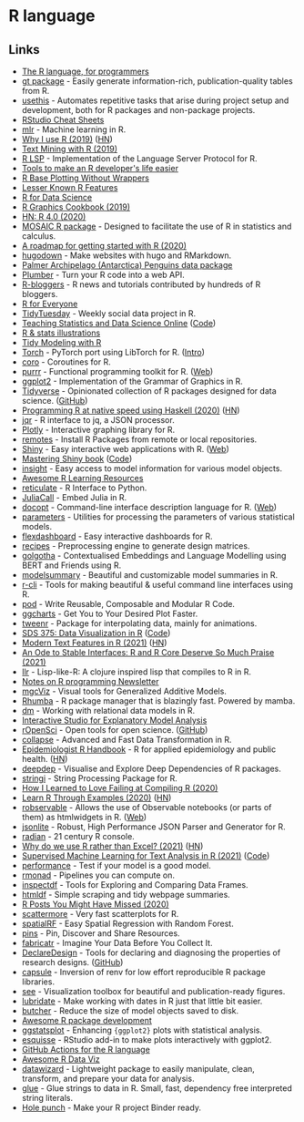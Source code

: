 # R language

## Links

- [The R language, for programmers](https://www.johndcook.com/blog/r_language_for_programmers/)
- [gt package](https://github.com/rstudio/gt) - Easily generate information-rich, publication-quality tables from R.
- [usethis](https://github.com/r-lib/usethis) - Automates repetitive tasks that arise during project setup and development, both for R packages and non-package projects.
- [RStudio Cheat Sheets](https://github.com/rstudio/cheatsheets)
- [mlr](https://github.com/mlr-org/mlr) - Machine learning in R.
- [Why I use R (2019)](https://blog.shotwell.ca/posts/why_i_use_r/) ([HN](https://news.ycombinator.com/item?id=21965248))
- [Text Mining with R (2019)](https://www.tidytextmining.com/)
- [R LSP](https://github.com/REditorSupport/languageserver) - Implementation of the Language Server Protocol for R.
- [Tools to make an R developer's life easier](https://github.com/r-lib/devtools)
- [R Base Plotting Without Wrappers](http://karolis.koncevicius.lt/posts/r_base_plotting_without_wrappers/)
- [Lesser Known R Features](http://karolis.koncevicius.lt/posts/lesser_known_r_features/)
- [R for Data Science](https://r4ds.had.co.nz/)
- [R Graphics Cookbook (2019)](https://r-graphics.org/)
- [HN: R 4.0 (2020)](https://news.ycombinator.com/item?id=22966332)
- [MOSAIC R package](https://github.com/ProjectMOSAIC/mosaic) - Designed to facilitate the use of R in statistics and calculus.
- [A roadmap for getting started with R (2020)](https://oscarbaruffa.com/a-roadmap-for-getting-started-with-r/)
- [hugodown](https://github.com/r-lib/hugodown) - Make websites with hugo and RMarkdown.
- [Palmer Archipelago (Antarctica) Penguins data package](https://github.com/allisonhorst/penguins)
- [Plumber](https://github.com/rstudio/plumber) - Turn your R code into a web API.
- [R-bloggers](https://www.r-bloggers.com/) - R news and tutorials contributed by hundreds of R bloggers.
- [R for Everyone](https://www.jaredlander.com/r-for-everyone/)
- [TidyTuesday](https://github.com/rfordatascience/tidytuesday) - Weekly social data project in R.
- [Teaching Statistics and Data Science Online](https://mine-cetinkaya-rundel.github.io/teach-r-online/) ([Code](https://github.com/mine-cetinkaya-rundel/teach-r-online))
- [R & stats illustrations](https://github.com/allisonhorst/stats-illustrations)
- [Tidy Modeling with R](https://www.tmwr.org/)
- [Torch](https://github.com/mlverse/torch) - PyTorch port using LibTorch for R. ([Intro](https://blogs.rstudio.com/ai/posts/2020-09-29-introducing-torch-for-r/))
- [coro](https://github.com/r-lib/coro) - Coroutines for R.
- [purrr](https://github.com/tidyverse/purrr) - Functional programming toolkit for R. ([Web](https://purrr.tidyverse.org/))
- [ggplot2](https://github.com/tidyverse/ggplot2) - Implementation of the Grammar of Graphics in R.
- [Tidyverse](https://www.tidyverse.org/) - Opinionated collection of R packages designed for data science. ([GitHub](https://github.com/tidyverse))
- [Programming R at native speed using Haskell (2020)](https://www.tweag.io/blog/2015-09-08-programming-r-at-native-speed-in-haskell/) ([HN](https://news.ycombinator.com/item?id=24981356))
- [jqr](https://github.com/ropensci/jqr) - R interface to jq, a JSON processor.
- [Plotly](https://github.com/ropensci/plotly) - Interactive graphing library for R.
- [remotes](https://github.com/r-lib/remotes) - Install R Packages from remote or local repositories.
- [Shiny](https://github.com/rstudio/shiny) - Easy interactive web applications with R. ([Web](https://shiny.rstudio.com/))
- [Mastering Shiny book](https://mastering-shiny.org/) ([Code](https://github.com/hadley/mastering-shiny))
- [insight](https://github.com/easystats/insight) - Easy access to model information for various model objects.
- [Awesome R Learning Resources](https://github.com/iamericfletcher/awesome-r-learning-resources)
- [reticulate](https://github.com/rstudio/reticulate) - R Interface to Python.
- [JuliaCall](https://github.com/Non-Contradiction/JuliaCall) - Embed Julia in R.
- [docopt](https://github.com/docopt/docopt.R) - Command-line interface description language for R. ([Web](http://docopt.org/))
- [parameters](https://github.com/easystats/parameters) - Utilities for processing the parameters of various statistical models.
- [flexdashboard](https://github.com/rstudio/flexdashboard) - Easy interactive dashboards for R.
- [recipes](https://github.com/tidymodels/recipes) - Preprocessing engine to generate design matrices.
- [golgotha](https://github.com/bnosac/golgotha) - Contextualised Embeddings and Language Modelling using BERT and Friends using R.
- [modelsummary](https://github.com/vincentarelbundock/modelsummary) - Beautiful and customizable model summaries in R.
- [r-cli](https://github.com/r-lib/cli) - Tools for making beautiful & useful command line interfaces using R.
- [pod](https://github.com/klmr/pod) - Write Reusable, Composable and Modular R Code.
- [ggcharts](https://github.com/thomas-neitmann/ggcharts) - Get You to Your Desired Plot Faster.
- [tweenr](https://github.com/thomasp85/tweenr) - Package for interpolating data, mainly for animations.
- [SDS 375: Data Visualization in R](https://wilkelab.org/SDS375/syllabus.html) ([Code](https://github.com/wilkelab/SDS375))
- [Modern Text Features in R (2021)](https://www.tidyverse.org/blog/2021/02/modern-text-features/) ([HN](https://news.ycombinator.com/item?id=26357955))
- [An Ode to Stable Interfaces: R and R Core Deserve So Much Praise (2021)](https://dirk.eddelbuettel.com/blog/2021/03/20/)
- [llr](https://github.com/dirkschumacher/llr) - Lisp-like-R: A clojure inspired lisp that compiles to R in R.
- [Notes on R programming Newsletter](https://buttondown.email/rcode)
- [mgcViz](https://github.com/mfasiolo/mgcViz) - Visual tools for Generalized Additive Models.
- [Rhumba](https://github.com/mamba-org/rhumba) - R package manager that is blazingly fast. Powered by mamba.
- [dm](https://github.com/krlmlr/dm) - Working with relational data models in R.
- [Interactive Studio for Explanatory Model Analysis](https://github.com/ModelOriented/modelStudio)
- [rOpenSci](https://ropensci.org/) - Open tools for open science. ([GitHub](https://github.com/ropensci))
- [collapse](https://github.com/SebKrantz/collapse) - Advanced and Fast Data Transformation in R.
- [Epidemiologist R Handbook](https://epirhandbook.com/) - R for applied epidemiology and public health. ([HN](https://news.ycombinator.com/item?id=27106489))
- [deepdep](https://github.com/DominikRafacz/deepdep) - Visualise and Explore Deep Dependencies of R packages.
- [stringi](https://github.com/gagolews/stringi) - String Processing Package for R.
- [How I Learned to Love Failing at Compiling R (2020)](https://www.youtube.com/watch?v=VdD0nHbcyk4)
- [Learn R Through Examples (2020)](https://gexijin.github.io/learnR/index.html) ([HN](https://news.ycombinator.com/item?id=27404103))
- [robservable](https://github.com/juba/robservable) - Allows the use of Observable notebooks (or parts of them) as htmlwidgets in R. ([Web](https://juba.github.io/robservable/))
- [jsonlite](https://github.com/jeroen/jsonlite) - Robust, High Performance JSON Parser and Generator for R.
- [radian](https://github.com/randy3k/radian) - 21 century R console.
- [Why do we use R rather than Excel? (2021)](https://shkspr.mobi/blog/2021/07/why-do-we-use-r-rather-than-excel/) ([HN](https://news.ycombinator.com/item?id=27800291))
- [Supervised Machine Learning for Text Analysis in R (2021)](https://smltar.com/) ([Code](https://github.com/EmilHvitfeldt/smltar))
- [performance](https://github.com/easystats/performance) - Test if your model is a good model.
- [rmonad](https://github.com/arendsee/rmonad) - Pipelines you can compute on.
- [inspectdf](https://github.com/alastairrushworth/inspectdf) - Tools for Exploring and Comparing Data Frames.
- [htmldf](https://github.com/alastairrushworth/htmldf) - Simple scraping and tidy webpage summaries.
- [R Posts You Might Have Missed (2020)](https://alastairrushworth.github.io/R-Posts-You-Might-Have-Missed!/)
- [scattermore](https://github.com/exaexa/scattermore) - Very fast scatterplots for R.
- [spatialRF](https://github.com/BlasBenito/spatialRF) - Easy Spatial Regression with Random Forest.
- [pins](https://github.com/rstudio/pins) - Pin, Discover and Share Resources.
- [fabricatr](https://github.com/DeclareDesign/fabricatr) - Imagine Your Data Before You Collect It.
- [DeclareDesign](https://github.com/DeclareDesign) - Tools for declaring and diagnosing the properties of research designs. ([GitHub](https://github.com/DeclareDesign))
- [capsule](https://github.com/MilesMcBain/capsule) - Inversion of renv for low effort reproducible R package libraries.
- [see](https://github.com/easystats/see) - Visualization toolbox for beautiful and publication-ready figures.
- [lubridate](https://github.com/tidyverse/lubridate) - Make working with dates in R just that little bit easier.
- [butcher](https://github.com/tidymodels/butcher) - Reduce the size of model objects saved to disk.
- [Awesome R package development](https://github.com/IndrajeetPatil/awesome-r-pkgtools)
- [ggstatsplot](https://github.com/IndrajeetPatil/ggstatsplot) - Enhancing `{ggplot2}` plots with statistical analysis.
- [esquisse](https://github.com/dreamRs/esquisse) - RStudio add-in to make plots interactively with ggplot2.
- [GitHub Actions for the R language](https://github.com/r-lib/actions)
- [Awesome R Data Viz](https://github.com/krzjoa/awesome-r-dataviz)
- [datawizard](https://github.com/easystats/datawizard) - Lightweight package to easily manipulate, clean, transform, and prepare your data for analysis.
- [glue](https://github.com/tidyverse/glue) - Glue strings to data in R. Small, fast, dependency free interpreted string literals.
- [Hole punch](https://github.com/karthik/holepunch) - Make your R project Binder ready.
